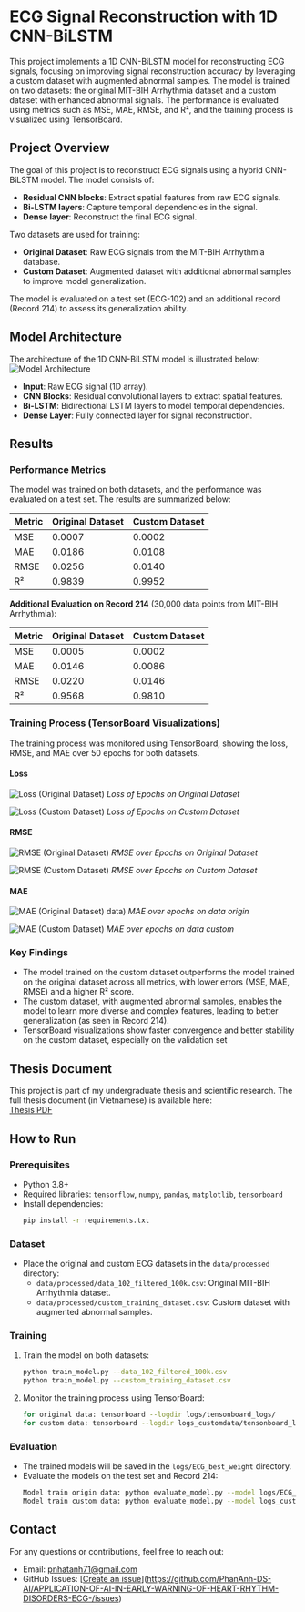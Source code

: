 # ECG Signal Reconstruction with 1D CNN-BiLSTM

This project implements a 1D CNN-BiLSTM model for reconstructing ECG signals, focusing on improving signal reconstruction accuracy by leveraging a custom dataset with augmented abnormal samples. The model is trained on two datasets: the original MIT-BIH Arrhythmia dataset and a custom dataset with enhanced abnormal signals. The performance is evaluated using metrics such as MSE, MAE, RMSE, and R², and the training process is visualized using TensorBoard.

## Project Overview
The goal of this project is to reconstruct ECG signals using a hybrid CNN-BiLSTM model. The model consists of:
- **Residual CNN blocks**: Extract spatial features from raw ECG signals.
- **Bi-LSTM layers**: Capture temporal dependencies in the signal.
- **Dense layer**: Reconstruct the final ECG signal.

Two datasets are used for training:
- **Original Dataset**: Raw ECG signals from the MIT-BIH Arrhythmia database.
- **Custom Dataset**: Augmented dataset with additional abnormal samples to improve model generalization.

The model is evaluated on a test set (ECG-102) and an additional record (Record 214) to assess its generalization ability.

## Model Architecture
The architecture of the 1D CNN-BiLSTM model is illustrated below:
![Model Architecture](notebook_test/img/model_architecture.png)

- **Input**: Raw ECG signal (1D array).
- **CNN Blocks**: Residual convolutional layers to extract spatial features.
- **Bi-LSTM**: Bidirectional LSTM layers to model temporal dependencies.
- **Dense Layer**: Fully connected layer for signal reconstruction.

## Results
### Performance Metrics
The model was trained on both datasets, and the performance was evaluated on a test set. The results are summarized below:

| Metric | Original Dataset | Custom Dataset |
|--------|------------------|----------------|
| MSE    | 0.0007           | 0.0002         |
| MAE    | 0.0186           | 0.0108         |
| RMSE   | 0.0256           | 0.0140         |
| R²     | 0.9839           | 0.9952         |

**Additional Evaluation on Record 214** (30,000 data points from MIT-BIH Arrhythmia):

| Metric | Original Dataset | Custom Dataset |
|--------|------------------|----------------|
| MSE    | 0.0005           | 0.0002         |
| MAE    | 0.0146           | 0.0086         |
| RMSE   | 0.0220           | 0.0146         |
| R²     | 0.9568           | 0.9810         |

### Training Process (TensorBoard Visualizations)
The training process was monitored using TensorBoard, showing the loss, RMSE, and MAE over 50 epochs for both datasets.

#### Loss
![Loss (Original Dataset)](notebook_test/img/epoch_loss_original.png)
*Loss of Epochs on Original Dataset*

![Loss (Custom Dataset)](notebook_test/img/epoch_loss_custom.png)
*Loss of Epochs on Custom Dataset*

#### RMSE
![RMSE (Original Dataset)](notebook_test/img/epoch_rmse_original.png)
*RMSE over Epochs on Original Dataset*

![RMSE (Custom Dataset)](notebook_test/img/epoch_rmse_custom.png)
*RMSE over Epochs on Custom Dataset*

#### MAE
![MAE (Original Dataset) data)](notebook_test/img/epoch_mae_original.png)
*MAE over epochs on data origin*

![MAE (Custom Dataset)](notebook_test/img/epoch_mae_custom.png)
*MAE over epochs on data custom*

### Key Findings
- The model trained on the custom dataset outperforms the model trained on the original dataset across all metrics, with lower errors (MSE, MAE, RMSE) and a higher R² score.
- The custom dataset, with augmented abnormal samples, enables the model to learn more diverse and complex features, leading to better generalization (as seen in Record 214).
- TensorBoard visualizations show faster convergence and better stability on the custom dataset, especially on the validation set

## Thesis Document
This project is part of my undergraduate thesis and scientific research. The full thesis document (in Vietnamese) is available here:  
[Thesis PDF](doc/thesis.pdf)

## How to Run
### Prerequisites
- Python 3.8+
- Required libraries: `tensorflow`, `numpy`, `pandas`, `matplotlib`, `tensorboard`
- Install dependencies:
  ```bash
  pip install -r requirements.txt
  ```

### Dataset
- Place the original and custom ECG datasets in the `data/processed` directory:
  - `data/processed/data_102_filtered_100k.csv`: Original MIT-BIH Arrhythmia dataset.
  - `data/processed/custom_training_dataset.csv`: Custom dataset with augmented abnormal samples.

### Training
1. Train the model on both datasets:
   ```bash
   python train_model.py --data_102_filtered_100k.csv
   python train_model.py --custom_training_dataset.csv
   ```
2. Monitor the training process using TensorBoard:
   ```bash
   for original data: tensorboard --logdir logs/tensonboard_logs/
   for custom data: tensorboard --logdir logs_customdata/tensonboard_logs/
   ```

### Evaluation
- The trained models will be saved in the `logs/ECG_best_weight` directory.
- Evaluate the models on the test set and Record 214:
  ```bash
  Model train origin data: python evaluate_model.py --model logs/ECG_best_weight/weights-best-epoch-40.weights.h5 --test_dataa data/processed/data_214_30k_filtered.csv.csv
  Model train custom data: python evaluate_model.py --model logs_customdata/ECG_best_weight/weights-best-epoch-50.weights.h5 --test_dataa data/processed/data_214_30k_filtered.csv.csv
  ```

## Contact
For any questions or contributions, feel free to reach out:
- Email: pnhatanh71@gmail.com
- GitHub Issues: [[Create an issue](https://github.com/your-username/your-repo/issues)](https://github.com/PhanAnh-DS-AI/APPLICATION-OF-AI-IN-EARLY-WARNING-OF-HEART-RHYTHM-DISORDERS-ECG-/issues)
